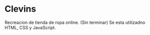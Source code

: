 # Clevins
Recreacion de tienda de ropa online. (Sin terminar)
Se esta utilizadno HTML, CSS y JavaScript.
